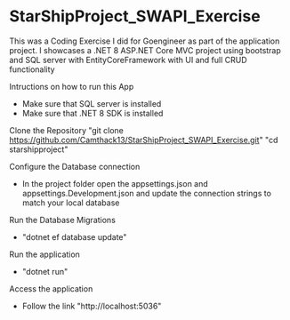 # StarShipProject_SWAPI_Exercise
This was a Coding Exercise I did for Goengineer as part of the application project. I showcases a  .NET 8 ASP.NET Core MVC project using bootstrap and SQL server with EntityCoreFramework with UI and full CRUD functionality

Intructions on how to run this App

* Make sure that SQL server is installed
* Make sure that .NET 8 SDK is installed

Clone the Repository 
"git clone https://github.com/Camthack13/StarShipProject_SWAPI_Exercise.git"
"cd starshipproject"

Configure the Database connection
- In the project folder open the appsettings.json and appsettings.Development.json and
update the connection strings to match your local database

Run the Database Migrations
- "dotnet ef database update"

Run the application
- "dotnet run"

Access the application
- Follow the link "http://localhost:5036"

